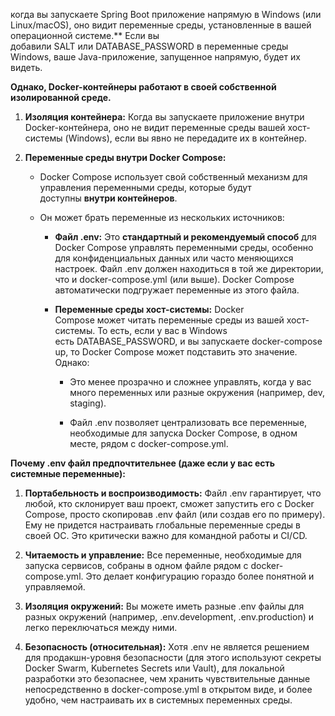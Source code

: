 когда вы запускаете Spring Boot приложение напрямую в Windows (или Linux/macOS), оно видит переменные среды, установленные в вашей операционной системе.** Если вы добавили SALT или DATABASE_PASSWORD в переменные среды Windows, ваше Java-приложение, запущенное напрямую, будет их видеть.

**Однако, Docker-контейнеры работают в своей собственной изолированной среде.**

1. **Изоляция контейнера:** Когда вы запускаете приложение внутри Docker-контейнера, оно не видит переменные среды вашей хост-системы (Windows), если вы явно не передадите их в контейнер.
    
2. **Переменные среды внутри Docker Compose:**
    
    - Docker Compose использует свой собственный механизм для управления переменными среды, которые будут доступны **внутри контейнеров**.
        
    - Он может брать переменные из нескольких источников:
        
        - **Файл .env:** Это **стандартный и рекомендуемый способ** для Docker Compose управлять переменными среды, особенно для конфиденциальных данных или часто меняющихся настроек. Файл .env должен находиться в той же директории, что и docker-compose.yml (или выше). Docker Compose автоматически подгружает переменные из этого файла.
            
        - **Переменные среды хост-системы:** Docker Compose может читать переменные среды из вашей хост-системы. То есть, если у вас в Windows есть DATABASE_PASSWORD, и вы запускаете docker-compose up, то Docker Compose может подставить это значение. Однако:
            
            - Это менее прозрачно и сложнее управлять, когда у вас много переменных или разные окружения (например, dev, staging).
                
            - Файл .env позволяет централизовать все переменные, необходимые для запуска Docker Compose, в одном месте, рядом с docker-compose.yml.
                

**Почему .env файл предпочтительнее (даже если у вас есть системные переменные):**

1. **Портабельность и воспроизводимость:** Файл .env гарантирует, что любой, кто склонирует ваш проект, сможет запустить его с Docker Compose, просто скопировав .env файл (или создав его по примеру). Ему не придется настраивать глобальные переменные среды в своей ОС. Это критически важно для командной работы и CI/CD.
    
2. **Читаемость и управление:** Все переменные, необходимые для запуска сервисов, собраны в одном файле рядом с docker-compose.yml. Это делает конфигурацию гораздо более понятной и управляемой.
    
3. **Изоляция окружений:** Вы можете иметь разные .env файлы для разных окружений (например, .env.development, .env.production) и легко переключаться между ними.
    
4. **Безопасность (относительная):** Хотя .env не является решением для продакшн-уровня безопасности (для этого используют секреты Docker Swarm, Kubernetes Secrets или Vault), для локальной разработки это безопаснее, чем хранить чувствительные данные непосредственно в docker-compose.yml в открытом виде, и более удобно, чем настраивать их в системных переменных среды.
